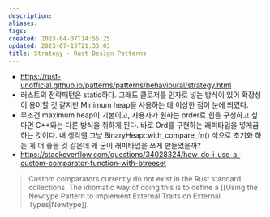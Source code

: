 ```yaml
---
description:
aliases: 
tags: 
created: 2023-04-07T14:56:25
updated: 2023-07-15T21:33:03
title: Strategy - Rust Design Patterns
---
```

- https://rust-unofficial.github.io/patterns/patterns/behavioural/strategy.html
- 러스트의 전략패턴은 static하다. 그래도 클로저를 인자로 넣는 방식이 있어 확장성이 용이할 것 같지만 Minimum heap을 사용하는 데 이상한 점이 눈에 띄였다.  
- 무조건 maximum heap이 기본이고, 사용자가 원하는 order로 힙을 구성하고 싶다면 C++와는 다른 방식을 취하게 된다. 바로 Ord를 구현하는 래퍼타입을 넣게끔 하는 것이다. 내 생각엔 그냥 BinaryHeap::with_compare_fn() 식으로 초기화 하는 게 더 좋을 것 같은데 왜 굳이 래퍼타입을 쓰게 만들었을까?
- https://stackoverflow.com/questions/34028324/how-do-i-use-a-custom-comparator-function-with-btreeset 

> Custom comparators currently do not exist in the Rust standard collections. The idiomatic way of doing this is to define a [[Using the Newtype Pattern to Implement External Traits on External Types|Newtype]].
